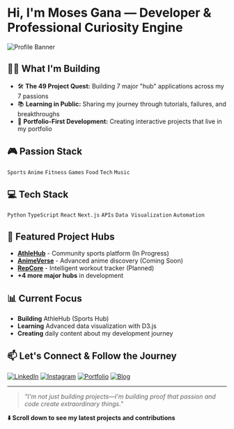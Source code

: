 # Hi, I'm Moses Gana — Developer & Professional Curiosity Engine 

![Profile Banner](https://img.shields.io/badge/-Building%2049%20Projects%20in%2012%20Months-blueviolet?style=for-the-badge)

## 👨‍💻 What I'm Building
- 🛠️ **The 49 Project Quest:** Building 7 major "hub" applications across my 7 passions
- 📚 **Learning in Public:** Sharing my journey through tutorials, failures, and breakthroughs
- 🎯 **Portfolio-First Development:** Creating interactive projects that live in my portfolio

## 🎮 Passion Stack
`Sports` `Anime` `Fitness` `Games` `Food` `Tech` `Music`

## 💻 Tech Stack
`Python` `TypeScript` `React` `Next.js` `APIs` `Data Visualization` `Automation`

## 🌟 Featured Project Hubs
- **[AthleHub](https://gmanthenoxus.github.io/sports)** - Community sports platform (In Progress)
- **[AnimeVerse](https://gmanthenoxus.github.io/anime)** - Advanced anime discovery (Coming Soon)
- **[RepCore](https://gmanthenoxus.github.io/fitness)** - Intelligent workout tracker (Planned)
- **+4 more major hubs** in development

## 📊 Current Focus
- **Building** AthleHub (Sports Hub)
- **Learning** Advanced data visualization with D3.js
- **Creating** daily content about my development journey

## 📫 Let's Connect & Follow the Journey
[![LinkedIn](https://img.shields.io/badge/LinkedIn-Connect%20Professionally-blue?logo=linkedin&style=for-the-badge)](https://linkedin.com/in/moses-gana-122a9a167)
[![Instagram](https://img.shields.io/badge/Instagram-Follow%20the%20Journey-E4405F?logo=instagram&logoColor=white&style=for-the-badge)](https://www.instagram.com/just.callme_noxus)
[![Portfolio](https://img.shields.io/badge/Portfolio-See%20My%20Work-black?style=for-the-badge&logo=google-chrome)](https://gmanthenoxus.github.io/)
[![Blog](https://img.shields.io/badge/Blog-Read%20My%20Story-green?style=for-the-badge&logo=medium)](https://gmanthenoxus.github.io/blog)

---

> *"I'm not just building projects—I'm building proof that passion and code create extraordinary things."*

**⬇️ Scroll down to see my latest projects and contributions**
